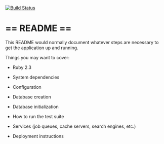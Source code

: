 [![Build Status](https://travis-ci.org/kenstam/rails-training.svg?branch=master)](https://travis-ci.org/kenstam/rails-training)
# == README ==

This README would normally document whatever steps are necessary to get the
application up and running.

Things you may want to cover:

* Ruby 2.3

* System dependencies

* Configuration

* Database creation

* Database initialization

* How to run the test suite

* Services (job queues, cache servers, search engines, etc.)

* Deployment instructions

